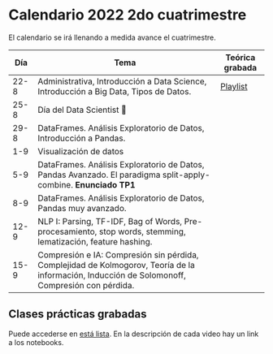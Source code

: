 # Calendario 2022 2do cuatrimestre

El calendario se irá llenando a medida avance el cuatrimestre.

| Día  	| Tema                                                                                  	| Teórica grabada 	|
|------	|---------------------------------------------------------------------------------------	|-----------------	|
| 22-8 	| Administrativa, Introducción a Data Science, Introducción a Big Data, Tipos de Datos. 	|[Playlist](https://www.youtube.com/playlist?list=PLeo_qKwGPZYevnuxYBfrvQ32zJJE2--Y4)                 	|
| 25-8 	| Día del Data Scientist 🎉                                                              	|                 	|
| 29-8 	| DataFrames. Análisis Exploratorio de Datos, Introducción a Pandas.                    	|                 	|
| 1-9  	| Visualización de datos                                                                	|                 	|
| 5-9  	| DataFrames. Análisis Exploratorio de Datos, Pandas Avanzado. El paradigma split-apply-combine. **Enunciado TP1** |                 	|
| 8-9  	| DataFrames. Análisis Exploratorio de Datos, Pandas muy avanzado.|                 	|
| 12-9  	| NLP I: Parsing, TF-IDF, Bag of Words, Pre-procesamiento, stop words, stemming, lematización, feature hashing.|                 	|
| 15-9  	| Compresión e IA: Compresión sin pérdida, Complejidad de Kolmogorov, Teoría de la información, Inducción de Solomonoff, Compresión con pérdida.|                 	|

## Clases prácticas grabadas

Puede accederse en [está lista](https://www.youtube.com/playlist?list=PLeo_qKwGPZYeTMIPscw8qjeOIXJM414th). En la descripción de cada video hay un link a los notebooks.
